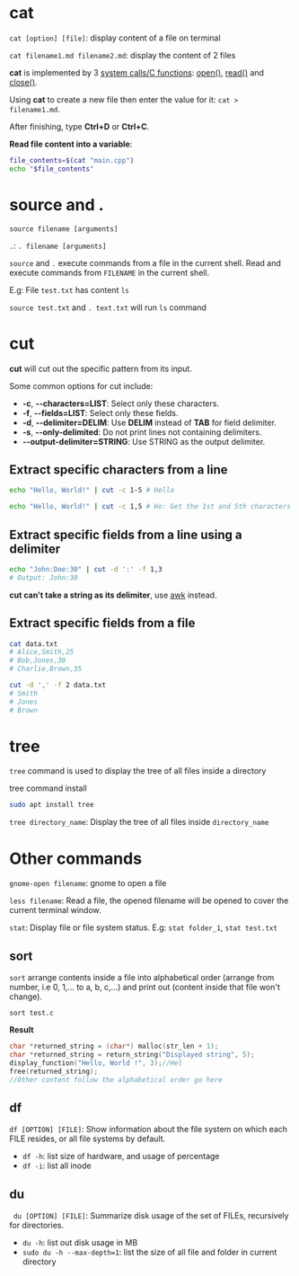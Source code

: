 # cat

``cat [option] [file]``: display content of a file on terminal

``cat filename1.md filename2.md``: display the content of 2 files

**cat** is implemented by 3 [system calls/C functions](https://github.com/TranPhucVinh/C/tree/master/Physical%20layer/File%20IO/System%20call#fundamental-concepts): [open()](https://github.com/TranPhucVinh/C/blob/master/Physical%20layer/File%20IO/System%20call/fcntl.md#open), [read()](https://github.com/TranPhucVinh/C/blob/master/Physical%20layer/File%20IO/System%20call/unistd.md#read) and [close()](https://github.com/TranPhucVinh/C/blob/master/Physical%20layer/File%20IO/System%20call/unistd.md#close).

Using **cat** to create a new file then enter the value for it: ``cat > filename1.md``.

After finishing, type **Ctrl+D** or **Ctrl+C**.

**Read file content into a variable**:
```sh
file_contents=$(cat "main.cpp")
echo "$file_contents"
```
# source and .

``source filename [arguments]``

``.``: ``. filename [arguments]``

``source`` and ``.`` execute commands from a file in the current shell. Read and execute commands from ``FILENAME`` in the current shell. 

E.g: File ``test.txt`` has content ``ls``

``source test.txt`` and ``. text.txt`` will run ``ls`` command
# cut
**cut** will cut out the specific pattern from its input.

Some common options for cut include:

* **-c**, **--characters=LIST**: Select only these characters.
* **-f**, **--fields=LIST**: Select only these fields.
* **-d**, **--delimiter=DELIM**: Use **DELIM** instead of **TAB** for field delimiter.
* **-s**, **--only-delimited**: Do not print lines not containing delimiters.
* **--output-delimiter=STRING**: Use STRING as the output delimiter.

## Extract specific characters from a line

```sh
echo "Hello, World!" | cut -c 1-5 # Hello
```
```sh
echo "Hello, World!" | cut -c 1,5 # Ho: Get the 1st and 5th characters
```
## Extract specific fields from a line using a delimiter
```sh
echo "John:Doe:30" | cut -d ':' -f 1,3
# Output: John:30
```
**cut can't take a string as its delimiter**, use [awk]() instead.
## Extract specific fields from a file
```sh
cat data.txt
# Alice,Smith,25
# Bob,Jones,30
# Charlie,Brown,35

cut -d ',' -f 2 data.txt
# Smith
# Jones
# Brown
```
# tree

``tree`` command is used to display the tree of all files inside a directory

tree command install

```sh
sudo apt install tree
```

``tree directory_name``: Display the tree of all files inside ``directory_name``

# Other commands

``gnome-open filename``: gnome to open a file

``less filename``: Read a file, the opened filename will be opened to cover the current terminal window.

``stat``: Display file or file system status. E.g: ``stat folder_1``, ``stat test.txt``

## sort

``sort`` arrange contents inside a file into alphabetical order (arrange from number, i.e 0, 1,... to a, b, c,...) and print out (content inside that file won't change).

``sort test.c``

**Result**

```c
char *returned_string = (char*) malloc(str_len + 1);
char *returned_string = return_string("Displayed string", 5);
display_function("Hello, World !", 3);//Hel
free(returned_string);
//Other content follow the alphabetical order go here
```

## df

``df [OPTION] [FILE]``: Show information about the file system on which each FILE resides, or all file systems by default.

* ``df -h``: list size of hardware, and usage of percentage
* ``df -i``: list all inode

## du

`` du [OPTION] [FILE]``: Summarize disk usage of the set of FILEs, recursively for directories.

* ``du -h``: list out disk usage in MB
* ``sudo du -h --max-depth=1``: list the size of all file and folder in current directory
